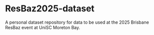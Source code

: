 # ResBaz2025-dataset
A personal dataset repository for data to be used at the 2025 Brisbane ResBaz event at UniSC Moreton Bay.
